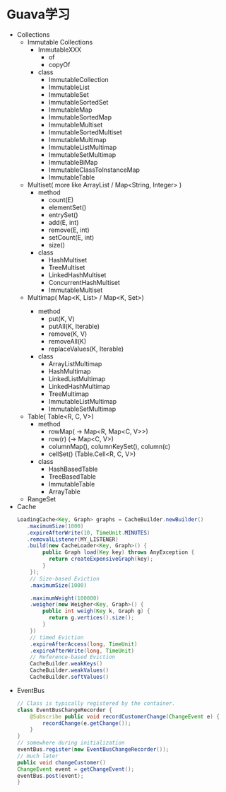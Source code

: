 # Guava学习
- Collections
  - Immutable Collections
    - ImmutableXXX
      - of
      - copyOf
    - class
      - ImmutableCollection
      - ImmutableList
      - ImmutableSet
      - ImmutableSortedSet
      - ImmutableMap
      - ImmutableSortedMap
      - ImmutableMultiset
      - ImmutableSortedMultiset
      - ImmutableMultimap
      - ImmutableListMultimap
      - ImmutableSetMultimap
      - ImmutableBiMap
      - ImmutableClassToInstanceMap
      - ImmutableTable
  - Multiset( more like ArrayList / Map<String, Integer> )
    - method
      - count(E)
      - elementSet()
      - entrySet()
      - add(E, int)
      - remove(E, int)
      - setCount(E, int)
      - size()
    - class
      - HashMultiset
      - TreeMultiset
      - LinkedHashMultiset
      - ConcurrentHashMultiset
      - ImmutableMultiset
  - Multimap( Map<K, List<V>> / Map<K, Set<V>>)
    - method
      - put(K, V)
      - putAll(K, Iterable<V>)
      - remove(K, V)
      - removeAll(K)
      - replaceValues(K, Iterable<V>)
    - class
      - ArrayListMultimap
      - HashMultimap
      - LinkedListMultimap
      - LinkedHashMultimap
      - TreeMultimap
      - ImmutableListMultimap
      - ImmutableSetMultimap
  - Table( Table<R, C, V>)
    - method
      - rowMap( -> Map<R, Map<C, V>>)
      - row(r) (-> Map<C, V>)
      - columnMap(), columnKeySet(), column(c)
      - cellSet() (Table.Cell<R, C, V>)
    - class
      - HashBasedTable
      - TreeBasedTable
      - ImmutableTable
      - ArrayTable
  - RangeSet
- Cache
    ```java
    LoadingCache<Key, Graph> graphs = CacheBuilder.newBuilder()
       .maximumSize(1000)
       .expireAfterWrite(10, TimeUnit.MINUTES)
       .removalListener(MY_LISTENER)
       .build(new CacheLoader<Key, Graph>() {
            public Graph load(Key key) throws AnyException {
              return createExpensiveGraph(key);
            }
        });
        // Size-based Eviction
        .maximumSize(1000)

        .maximumWeight(100000)
        .weigher(new Weigher<Key, Graph>() {
            public int weigh(Key k, Graph g) {
              return g.vertices().size();
            }
        })
        // timed Eviction
        .expireAfterAccess(long, TimeUnit)
        .expireAfterWrite(long, TimeUnit)
        // Reference-based Eviction
        CacheBuilder.weakKeys()
        CacheBuilder.weakValues()
        CacheBuilder.softValues()
    ```
- EventBus
    ```java
    // Class is typically registered by the container.
    class EventBusChangeRecorder {
        @Subscribe public void recordCustomerChange(ChangeEvent e) {
            recordChange(e.getChange());
        }
    }
    // somewhere during initialization
    eventBus.register(new EventBusChangeRecorder());
    // much later
    public void changeCustomer()
    ChangeEvent event = getChangeEvent();
    eventBus.post(event);
    }
    ```